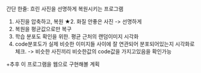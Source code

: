 간단 한줄: 흐린 사진을 선명하게 복원시키는 프로그램

1. 사진을 압축하고, 복원
★2. 화질 안좋은 사진 -> 선명하게
3. 복원을 평균값으로만 복구
4. 학습 분포도 확인을 위한. 평균 근처의 랜덤이미지 시각화
5. code분포도가 실제 비슷한 이미지들 사이에 잘 연관되어 분포되어있는지 시각화로 체크.
    -> 비슷한 사진끼리 비슷한값의 code값을 가지고있음을 확인가능


+추후 이 프로그램을 웹으로 구현해볼 계획
